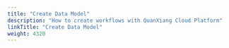 ```yaml
---
title: "Create Data Model"
description: "How to create workflows with QuanXiang Cloud Platform"
linkTitle: "Create Data Model"
weight: 4320
---
```


